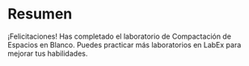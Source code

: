 # Resumen

¡Felicitaciones! Has completado el laboratorio de Compactación de Espacios en Blanco. Puedes practicar más laboratorios en LabEx para mejorar tus habilidades.
